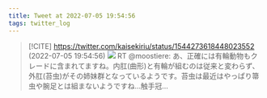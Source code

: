 ```yaml
---
title: Tweet at 2022-07-05 19:54:56
tags: twitter_log
---
```


> [!CITE] https://twitter.com/kaisekiriu/status/1544273618448023552 (2022-07-05 19:54:56)
> ![](https://twitter.com/kaisekiriu/status/1544273618448023552)
> RT @moostiere: あ、正確には有輪動物もクレードに含まれてますね。内肛(曲形)と有輪が組むのは従来と変わらず、外肛(苔虫)がその姉妹群となっているようです。苔虫は最近はやっぱり箒虫や腕足とは組まないようですね…触手冠…
